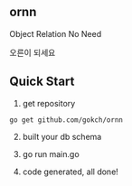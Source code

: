 ## ornn

Object Relation No Need

오른이 되세요

## Quick Start

1. get repository
```
go get github.com/gokch/ornn
```

2. built your db schema

3. go run main.go

4. code generated, all done!

